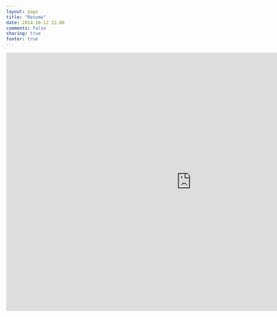```yaml
---
layout: page
title: "Resume"
date: 2014-10-12 22:00
comments: false
sharing: true
footer: true
---
```


<iframe src="http://docs.google.com/gview?
url=https://github.com/kapoorabhish/resume/blob/master/Abhishek_resume.pdf?raw=true&embedded=true" style="width:1000px;
height:700px;margin : 0 auto; display : block;" frameborder="0"></iframe>

